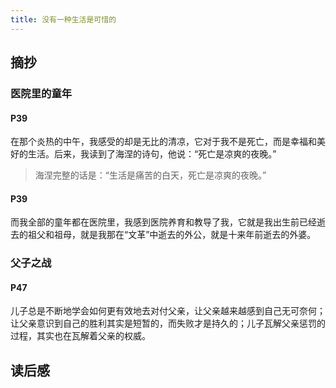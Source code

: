 ```yaml
---
title: 没有一种生活是可惜的
---
```


## 摘抄

### 医院里的童年

#### P39

在那个炎热的中午，我感受的却是无比的清凉，它对于我不是死亡，而是幸福和美好的生活。后来，我读到了海涅的诗句，他说：“死亡是凉爽的夜晚。”

> 海涅完整的话是：“生活是痛苦的白天，死亡是凉爽的夜晚。”

#### P39

而我全部的童年都在医院里，我感到医院养育和教导了我，它就是我出生前已经逝去的祖父和祖母，就是我那在“文革”中逝去的外公，就是十来年前逝去的外婆。

### 父子之战

#### P47

儿子总是不断地学会如何更有效地去对付父亲，让父亲越来越感到自己无可奈何；让父亲意识到自己的胜利其实是短暂的，而失败才是持久的；儿子瓦解父亲惩罚的过程，其实也在瓦解着父亲的权威。

## 读后感

